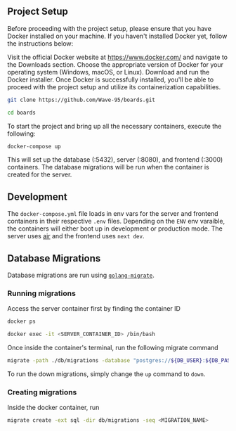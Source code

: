 ## Project Setup

Before proceeding with the project setup, please ensure that you have Docker installed on your machine. If you haven't installed Docker yet, follow the instructions below:

Visit the official Docker website at https://www.docker.com/ and navigate to the Downloads section.
Choose the appropriate version of Docker for your operating system (Windows, macOS, or Linux).
Download and run the Docker installer.
Once Docker is successfully installed, you'll be able to proceed with the project setup and utilize its containerization capabilities.

```bash
git clone https://github.com/Wave-95/boards.git

cd boards
```

To start the project and bring up all the necessary containers, execute the following:

```bash
docker-compose up
```

This will set up the database (:5432), server (:8080), and frontend (:3000) containers. The database migrations will be run when the container is created for the server.

## Development

The `docker-compose.yml` file loads in env vars for the server and frontend containers in their respective `.env` files. Depending on the `ENV` env varaible, the containers will either boot up in development or production mode. The server uses [air](https://github.com/cosmtrek/air) and the frontend uses `next dev`. 

## Database Migrations

Database migrations are run using [`golang-migrate`](https://github.com/golang-migrate/migrate/tree/master/cmd/migrate).

### Running migrations

Access the server container first by finding the container ID

```bash
docker ps
```

```bash
docker exec -it <SERVER_CONTAINER_ID> /bin/bash
```

Once inside the container's terminal, run the following migrate command


```bash
migrate -path ./db/migrations -database "postgres://${DB_USER}:${DB_PASSWORD}@db:${DB_PORT}/${DB_NAME}?sslmode=disable" up
```

To run the down migrations, simply change the `up` command to `down`.

### Creating migrations

Inside the docker container, run

```bash
migrate create -ext sql -dir db/migrations -seq <MIGRATION_NAME>
```